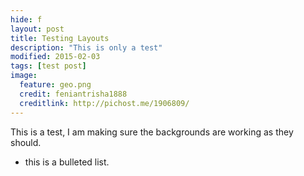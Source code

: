 ```yaml
---
hide: f
layout: post
title: Testing Layouts
description: "This is only a test"
modified: 2015-02-03
tags: [test post]
image:
  feature: geo.png
  credit: feniantrisha1888
  creditlink: http://pichost.me/1906809/
---
```


This is a test, I am making sure the backgrounds are working as they should.

* this is a bulleted list.